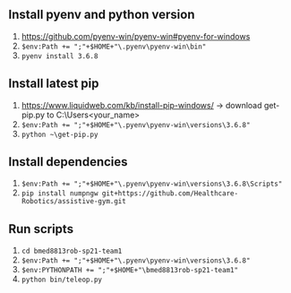 ## Install pyenv and python version
1. https://github.com/pyenv-win/pyenv-win#pyenv-for-windows
2. `$env:Path += ";"+$HOME+"\.pyenv\pyenv-win\bin"`
3. `pyenv install 3.6.8`

## Install latest pip
1. https://www.liquidweb.com/kb/install-pip-windows/ -> download get-pip.py to C:\Users\<your_name>
2. `$env:Path += ";"+$HOME+"\.pyenv\pyenv-win\versions\3.6.8"`
3. `python ~\get-pip.py`

## Install dependencies
1. `$env:Path += ";"+$HOME+"\.pyenv\pyenv-win\versions\3.6.8\Scripts"`
2. `pip install numpngw git+https://github.com/Healthcare-Robotics/assistive-gym.git`

## Run scripts
1. `cd bmed8813rob-sp21-team1`
2. `$env:Path += ";"+$HOME+"\.pyenv\pyenv-win\versions\3.6.8"`
3. `$env:PYTHONPATH += ";"+$HOME+"\bmed8813rob-sp21-team1"`
4. `python bin/teleop.py`
